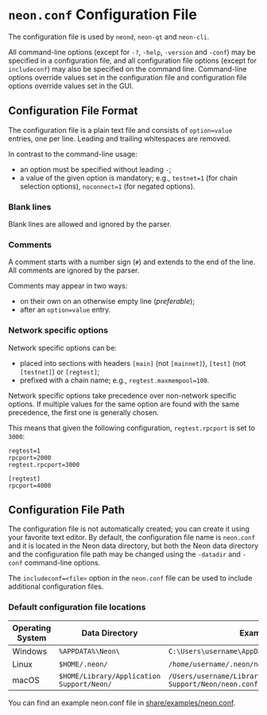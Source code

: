 # `neon.conf` Configuration File

The configuration file is used by `neond`, `neon-qt` and `neon-cli`.

All command-line options (except for `-?`, `-help`, `-version` and `-conf`) may be specified in a configuration file, and all configuration file options (except for `includeconf`) may also be specified on the command line. Command-line options override values set in the configuration file and configuration file options override values set in the GUI.

## Configuration File Format

The configuration file is a plain text file and consists of `option=value` entries, one per line. Leading and trailing whitespaces are removed.

In contrast to the command-line usage:
- an option must be specified without leading `-`;
- a value of the given option is mandatory; e.g., `testnet=1` (for chain selection options), `noconnect=1` (for negated options).

### Blank lines

Blank lines are allowed and ignored by the parser.

### Comments

A comment starts with a number sign (`#`) and extends to the end of the line. All comments are ignored by the parser.

Comments may appear in two ways:
- on their own on an otherwise empty line (_preferable_);
- after an `option=value` entry.

### Network specific options

Network specific options can be:
- placed into sections with headers `[main]` (not `[mainnet]`), `[test]` (not `[testnet]`) or `[regtest]`;
- prefixed with a chain name; e.g., `regtest.maxmempool=100`.

Network specific options take precedence over non-network specific options.
If multiple values for the same option are found with the same precedence, the
first one is generally chosen.

This means that given the following configuration, `regtest.rpcport` is set to `3000`:

```
regtest=1
rpcport=2000
regtest.rpcport=3000

[regtest]
rpcport=4000
```

## Configuration File Path

The configuration file is not automatically created; you can create it using your favorite text editor. By default, the configuration file name is `neon.conf` and it is located in the Neon data directory, but both the Neon data directory and the configuration file path may be changed using the `-datadir` and `-conf` command-line options.

The `includeconf=<file>` option in the `neon.conf` file can be used to include additional configuration files.

### Default configuration file locations

Operating System | Data Directory | Example Path
-- | -- | --
Windows | `%APPDATA%\Neon\` | `C:\Users\username\AppData\Roaming\Neon\neon.conf`
Linux | `$HOME/.neon/` | `/home/username/.neon/neon.conf`
macOS | `$HOME/Library/Application Support/Neon/` | `/Users/username/Library/Application Support/Neon/neon.conf`

You can find an example neon.conf file in [share/examples/neon.conf](../share/examples/neon.conf).
